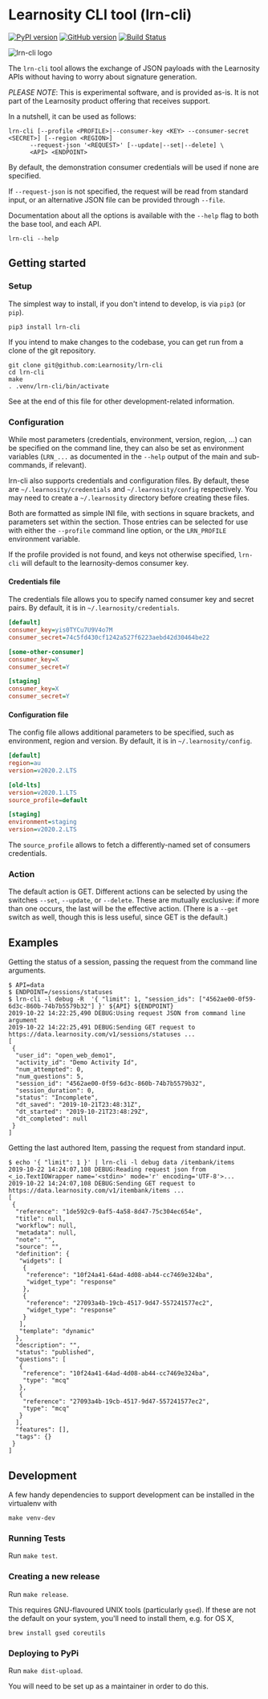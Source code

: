 # Learnosity CLI tool (lrn-cli)

[![PyPI version](https://badge.fury.io/py/lrn-cli.svg)](https://pypi.org/project/lrn-cli/)
[![GitHub version](https://badge.fury.io/gh/Learnosity%2Flrn-cli.svg)](https://github.com/Learnosity/lrn-cli)
[![Build Status](https://app.travis-ci.com/Learnosity/lrn-cli.svg?token=X6WFERVVgV314gxFDopk&branch=main)](https://app.travis-ci.com/Learnosity/lrn-cli)

![lrn-cli logo](lrn-cli.png)

The `lrn-cli` tool allows the exchange of JSON payloads with the Learnosity APIs
without having to worry about signature generation.

*PLEASE NOTE*: This is experimental software, and is provided as-is. It is not
part of the Learnosity product offering that receives support.

In a nutshell, it can be used as follows:

    lrn-cli [--profile <PROFILE>|--consumer-key <KEY> --consumer-secret <SECRET>] [--region <REGION>]
		  --request-json '<REQUEST>' [--update|--set|--delete] \
		  <API> <ENDPOINT>

By default, the demonstration consumer credentials will be used if none are
specified.

If `--request-json` is not specified, the request will be read from
standard input, or an alternative JSON file can be provided through `--file`.

Documentation about all the options is available with the `--help` flag to both
the base tool, and each API.

    lrn-cli --help

## Getting started

### Setup

The simplest way to install, if you don't intend to develop, is via `pip3` (or
`pip`).

    pip3 install lrn-cli

If you intend to make changes to the codebase, you can get run from a clone of
the git repository.

    git clone git@github.com:Learnosity/lrn-cli
    cd lrn-cli
    make
    . .venv/lrn-cli/bin/activate

See at the end of this file for other development-related information.

### Configuration

While most parameters (credentials, environment, version, region, ...) can be specified on
the command line, they can also be set as environment variables (`LRN_...` as
documented in the `--help` output of the main and sub-commands, if relevant).

lrn-cli also supports credentials and configuration files. By default, these are
`~/.learnosity/credentials` and `~/.learnosity/config` respectively. You may need to
create a `~/.learnosity` directory before creating these files.

Both are formatted as simple INI file, with sections in square brackets, and parameters
set within the section.  Those entries can be selected for use with either the
`--profile` command line option, or the `LRN_PROFILE` environment variable.

If the profile provided is not found, and keys not otherwise specified, `lrn-cli` will
default to the learnosity-demos consumer key.

#### Credentials file

The credentials file allows you to specify named consumer key and secret pairs.
By default, it is in `~/.learnosity/credentials`.

```ini
[default]
consumer_key=yis0TYCu7U9V4o7M
consumer_secret=74c5fd430cf1242a527f6223aebd42d30464be22

[some-other-consumer]
consumer_key=X
consumer_secret=Y

[staging]
consumer_key=X
consumer_secret=Y
```

#### Configuration file

The config file allows additional parameters to be specified, such as environment, region and
version. By default, it is in `~/.learnosity/config`.

```ini
[default]
region=au
version=v2020.2.LTS

[old-lts]
version=v2020.1.LTS
source_profile=default

[staging]
environment=staging
version=v2020.2.LTS

```

The `source_profile` allows to fetch a differently-named set of consumers
credentials.

### Action

The default action is GET. Different actions can be selected by using the
switches `--set`, `--update`, or `--delete`. These are mutually exclusive:
if more than one occurs, the last will be the effective action. (There is
a `--get` switch as well, though this is less useful, since GET is the default.)

## Examples

Getting the status of a session, passing the request from the command line arguments.

	$ API=data
	$ ENDPOINT=/sessions/statuses
	$ lrn-cli -l debug -R  '{ "limit": 1, "session_ids": ["4562ae00-0f59-6d3c-860b-74b7b5579b32"] }' ${API} ${ENDPOINT}
	2019-10-22 14:22:25,490 DEBUG:Using request JSON from command line argument
	2019-10-22 14:22:25,491 DEBUG:Sending GET request to https://data.learnosity.com/v1/sessions/statuses ...
	[
	 {
	  "user_id": "open_web_demo1",
	  "activity_id": "Demo Activity Id",
	  "num_attempted": 0,
	  "num_questions": 5,
	  "session_id": "4562ae00-0f59-6d3c-860b-74b7b5579b32",
	  "session_duration": 0,
	  "status": "Incomplete",
	  "dt_saved": "2019-10-21T23:48:31Z",
	  "dt_started": "2019-10-21T23:48:29Z",
	  "dt_completed": null
	 }
	]

Getting the last authored Item, passing the request from standard input.

	$ echo '{ "limit": 1 }' | lrn-cli -l debug data /itembank/items
	2019-10-22 14:24:07,108 DEBUG:Reading request json from <_io.TextIOWrapper name='<stdin>' mode='r' encoding='UTF-8'>...
	2019-10-22 14:24:07,108 DEBUG:Sending GET request to https://data.learnosity.com/v1/itembank/items ...
	[
	 {
	  "reference": "1de592c9-0af5-4a58-8d47-75c304ec654e",
	  "title": null,
	  "workflow": null,
	  "metadata": null,
	  "note": "",
	  "source": "",
	  "definition": {
	   "widgets": [
	    {
	     "reference": "10f24a41-64ad-4d08-ab44-cc7469e324ba",
	     "widget_type": "response"
	    },
	    {
	     "reference": "27093a4b-19cb-4517-9d47-557241577ec2",
	     "widget_type": "response"
	    }
	   ],
	   "template": "dynamic"
	  },
	  "description": "",
	  "status": "published",
	  "questions": [
	   {
	    "reference": "10f24a41-64ad-4d08-ab44-cc7469e324ba",
	    "type": "mcq"
	   },
	   {
	    "reference": "27093a4b-19cb-4517-9d47-557241577ec2",
	    "type": "mcq"
	   }
	  ],
	  "features": [],
	  "tags": {}
	 }
	]


## Development

A few handy dependencies to support development can be installed in the
virtualenv with

    make venv-dev

### Running Tests

Run `make test`.

### Creating a new release

Run `make release`.

This requires GNU-flavoured UNIX tools (particularly `gsed`). If these are not
the default on your system, you'll need to install them, e.g. for OS X,

    brew install gsed coreutils

### Deploying to PyPi

Run `make dist-upload`.

You will need to be set up as a maintainer in order to do this.
